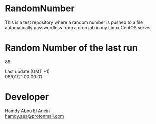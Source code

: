# RandomNumber    
This is a test repository where a random number is pushed to a file automatically passwordless from a cron job in my Linux CentOS server    
# Random Number of the last run   
88
      
Last update (GMT +1)    
08/01/21 00:00:01
# Developer    
Hamdy Abou El Anein   
hamdy.aea@protonmail.com
